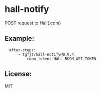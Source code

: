 # hall-notify

POST request to Hall(.com)

## Example:

```
  after-steps:
      - tgfjt/hall-notify@0.0.4:
          room_token: HALL_ROOM_API_TOKEN
```

## License:
MIT
